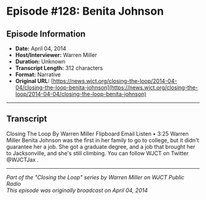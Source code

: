 # Episode #128: Benita Johnson



## Episode Information

- **Date:** April 04, 2014
- **Host/Interviewer:** Warren Miller
- **Duration:** Unknown
- **Transcript Length:** 312 characters
- **Format:** Narrative
- **Original URL:** [https://news.wjct.org/closing-the-loop/2014-04-04/closing-the-loop-benita-johnson](https://news.wjct.org/closing-the-loop/2014-04-04/closing-the-loop-benita-johnson)

---

## Transcript

Closing The Loop
By
Warren Miller
Flipboard
Email
Listen
•
3:25
Warren Miller
Benita Johnson was the first in her family to go to college, but it didn't guarantee her a job.
She got a graduate degree, and a job that brought her to Jacksonville, and she's still climbing.
You can follow WJCT on Twitter
@WJCTJax
.

---

*Part of the "Closing the Loop" series by Warren Miller on WJCT Public Radio*  
*This episode was originally broadcast on April 04, 2014*
